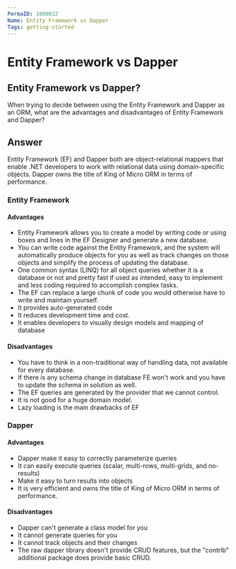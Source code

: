 ```yaml
---
PermaID: 1000032
Name: Entity Framework vs Dapper
Tags: getting-started
---
```


# Entity Framework vs Dapper

## Entity Framework vs Dapper? 

When trying to decide between using the Entity Framework and Dapper as an ORM, what are the advantages and disadvantages of Entity Framework and Dapper?

## Answer

Entity Framework (EF) and Dapper both are object-relational mappers that enable .NET developers to work with relational data using domain-specific objects. Dapper owns the title of King of Micro ORM in terms of performance. 

### Entity Framework

#### Advantages

 - Entity Framework allows you to create a model by writing code or using boxes and lines in the EF Designer and generate a new database.
 - You can write code against the Entity Framework, and the system will automatically produce objects for you as well as track changes on those objects and simplify the process of updating the database.
 - One common syntax (LINQ) for all object queries whether it is a database or not and pretty fast if used as intended, easy to implement and less coding required to accomplish complex tasks. 
 - The EF can replace a large chunk of code you would otherwise have to write and maintain yourself.
 - It provides auto-generated code
 - It reduces development time and cost.
 - It enables developers to visually design models and mapping of database 

#### Disadvantages

 - You have to think in a non-traditional way of handling data, not available for every database.
 - If there is any schema change in database FE won't work and you have to update the schema in solution as well.
 - The EF queries are generated by the provider that we cannot control.
 - It is not good for a huge domain model.
 - Lazy loading is the main drawbacks of EF

### Dapper

#### Advantages

 - Dapper make it easy to correctly parameterize queries
 - It can easily execute queries (scalar, multi-rows, multi-grids, and no-results)
 - Make it easy to turn results into objects
 - It is very efficient and owns the title of King of Micro ORM in terms of performance. 

#### Disadvantages

 - Dapper can't generate a class model for you
 - It cannot generate queries for you
 - It cannot track objects and their changes
 - The raw dapper library doesn't provide CRUD features, but the "contrib" additional package does provide basic CRUD.
